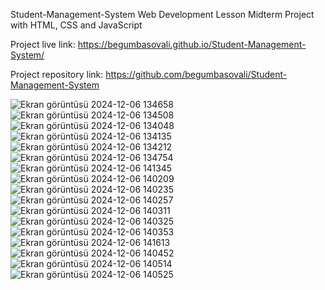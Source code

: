 Student-Management-System
Web Development Lesson Midterm Project with HTML, CSS and JavaScript

Project live link: 
https://begumbasovali.github.io/Student-Management-System/

Project repository link:
https://github.com/begumbasovali/Student-Management-System


![Ekran görüntüsü 2024-12-06 134658](https://github.com/user-attachments/assets/803fec86-d235-42c0-b411-9b8bb0beee32)
![Ekran görüntüsü 2024-12-06 134508](https://github.com/user-attachments/assets/6b635834-7171-4ac3-b534-8b25cf98c1ad)
![Ekran görüntüsü 2024-12-06 134048](https://github.com/user-attachments/assets/a99f876f-9a62-4692-81d1-c2fbcf3c6736)
![Ekran görüntüsü 2024-12-06 134135](https://github.com/user-attachments/assets/ab82b6a7-00a6-41a5-b1cf-95b46f7299d4)
![Ekran görüntüsü 2024-12-06 134212](https://github.com/user-attachments/assets/16e7f531-183b-466a-b7cb-3536ae5faa76)
![Ekran görüntüsü 2024-12-06 134754](https://github.com/user-attachments/assets/765645b5-dd83-44b9-af8d-18a1d282b26d)
![Ekran görüntüsü 2024-12-06 141345](https://github.com/user-attachments/assets/00e4934c-4fac-4479-afa8-e70826d8330e)
![Ekran görüntüsü 2024-12-06 140209](https://github.com/user-attachments/assets/007f7ad0-dc3f-4cbd-8728-79e5bd286364)
![Ekran görüntüsü 2024-12-06 140235](https://github.com/user-attachments/assets/3bdb7bee-05e9-4fcc-831b-0f739b05e3a4)
![Ekran görüntüsü 2024-12-06 140257](https://github.com/user-attachments/assets/f440e67c-3978-4eb2-a6cb-d7c659d49a1b)
![Ekran görüntüsü 2024-12-06 140311](https://github.com/user-attachments/assets/683ecbc4-c757-4bc8-bd19-d34194e71106)
![Ekran görüntüsü 2024-12-06 140325](https://github.com/user-attachments/assets/0c220861-2841-4c5b-8afd-97b4776ff430)
![Ekran görüntüsü 2024-12-06 140353](https://github.com/user-attachments/assets/c877ec4b-a7a0-43fe-a5d0-84f658a2f080)
![Ekran görüntüsü 2024-12-06 141613](https://github.com/user-attachments/assets/ae7af2bb-9289-405e-9617-62546cc387cb)
![Ekran görüntüsü 2024-12-06 140452](https://github.com/user-attachments/assets/41a9e481-db08-4547-ad97-e9e9589987b4)
![Ekran görüntüsü 2024-12-06 140514](https://github.com/user-attachments/assets/081761de-a904-4161-b94a-8458f6a88349)
![Ekran görüntüsü 2024-12-06 140525](https://github.com/user-attachments/assets/0831b2da-df2c-47e2-961e-508240d35bc9)
